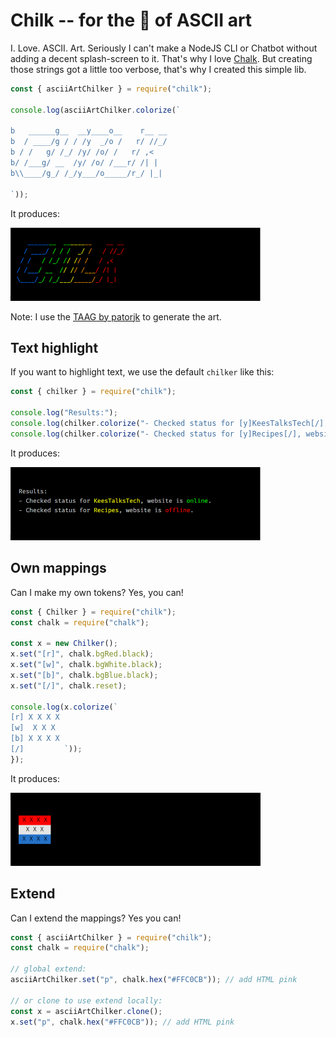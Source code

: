 # Chilk -- for the 💖 of ASCII art

I. Love. ASCII. Art. Seriously I can't make a NodeJS CLI or Chatbot without adding a decent splash-screen to it. That's why I love <a href="https://www.npmjs.com/package/chalk">Chalk</a>. But creating those strings got a little too verbose, that's why I created this simple lib.


```js
const { asciiArtChilker } = require("chilk");

console.log(asciiArtChilker.colorize(`

b   ______g__  __y____o__    r__ __
b  / ____/g / / /y  _/o /   r/ //_/
b / /   g/ /_/ /y/ /o/ /   r/ ,<   
b/ /___g/ __  /y/ /o/ /___r/ /| |  
b\\____/g_/ /_/y___/o_____/r_/ |_|  

`));
```

It produces:

<img src="resources/ChilkSplash.png" width="400" />

Note: I use the <a href="https://patorjk.com/software/taag/#p=display&f=Graffiti&t=CHILK">TAAG by patorjk</a> to generate the art.


## Text highlight
If you want to highlight text, we use the default `chilker` like this:

```js
const { chilker } = require("chilk");

console.log("Results:");
console.log(chilker.colorize("- Checked status for [y]KeesTalksTech[/], website is [g]online[/]."));
console.log(chilker.colorize("- Checked status for [y]Recipes[/], website is [r]offline[/]."));
```

It produces:

<img src="resources/ChilkText.png" width="400" />

## Own mappings
Can I make my own tokens? Yes, you can!

```js
const { Chilker } = require("chilk");
const chalk = require("chalk");

const x = new Chilker();
x.set("[r]", chalk.bgRed.black);
x.set("[w]", chalk.bgWhite.black);
x.set("[b]", chalk.bgBlue.black);
x.set("[/]", chalk.reset);

console.log(x.colorize(`
[r] X X X X 
[w]  X X X  
[b] X X X X 
[/]         `));
});

```

It produces:

<img src="resources/ChilkDutchFlag.png" width="400" />

## Extend
Can I extend the mappings? Yes you can!

```js
const { asciiArtChilker } = require("chilk");
const chalk = require("chalk");

// global extend:
asciiArtChilker.set("p", chalk.hex("#FFC0CB")); // add HTML pink

// or clone to use extend locally:
const x = asciiArtChilker.clone();
x.set("p", chalk.hex("#FFC0CB")); // add HTML pink


```
